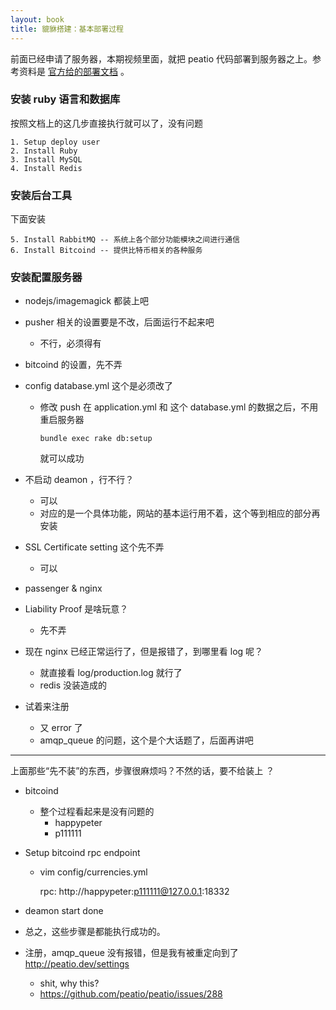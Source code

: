 ```yaml
---
layout: book
title: 貔貅搭建：基本部署过程
---
```


前面已经申请了服务器，本期视频里面，就把 peatio 代码部署到服务器之上。参考资料是 [官方给的部署文档](https://github.com/peatio/peatio/blob/master/doc/deploy-ubuntu.md) 。


### 安装 ruby 语言和数据库

按照文档上的这几步直接执行就可以了，没有问题

    1. Setup deploy user
    2. Install Ruby
    3. Install MySQL
    4. Install Redis

<!--  包括 rbenv 等等就都不细说了，懂的人自然懂，不懂的人说也更晕 -->

<!-- redis 必须得安装，不然后面要报错 -->

### 安装后台工具

下面安装

    5. Install RabbitMQ -- 系统上各个部分功能模块之间进行通信
    6. Install Bitcoind -- 提供比特币相关的各种服务

<!-- 不需要 passenger-install-nginx-module 这一步
按照 https://github.com/peatio/peatio/blob/master/doc/deploy-ubuntu.md
安装 passenger 定制过的 nginx -->


### 安装配置服务器

- nodejs/imagemagick 都装上吧

- pusher 相关的设置要是不改，后面运行不起来吧
  - 不行，必须得有

- bitcoind 的设置，先不弄

- config database.yml 这个是必须改了
  - 修改 push 在 application.yml 和 这个 database.yml 的数据之后，不用重启服务器

        bundle exec rake db:setup

     就可以成功

- 不启动 deamon ，行不行？
  - 可以
  - 对应的是一个具体功能，网站的基本运行用不着，这个等到相应的部分再安装

- SSL Certificate setting 这个先不弄
  - 可以

- passenger & nginx

- Liability Proof 是啥玩意？
  - 先不弄

- 现在 nginx 已经正常运行了，但是报错了，到哪里看 log 呢？
  - 就直接看 log/production.log 就行了
  - redis 没装造成的

- 试着来注册
  - 又 error 了
  - amqp_queue 的问题，这个是个大话题了，后面再讲吧

---

上面那些“先不装”的东西，步骤很麻烦吗？不然的话，要不给装上
？

- bitcoind
  - 整个过程看起来是没有问题的
    - happypeter
    - p111111

- Setup bitcoind rpc endpoint
  - vim config/currencies.yml

      rpc: http://happypeter:p111111@127.0.0.1:18332

-  deamon start done

- 总之，这些步骤是都能执行成功的。
- 注册，amqp_queue 没有报错，但是我有被重定向到了 http://peatio.dev/settings
  -  shit, why this?
    - https://github.com/peatio/peatio/issues/288
